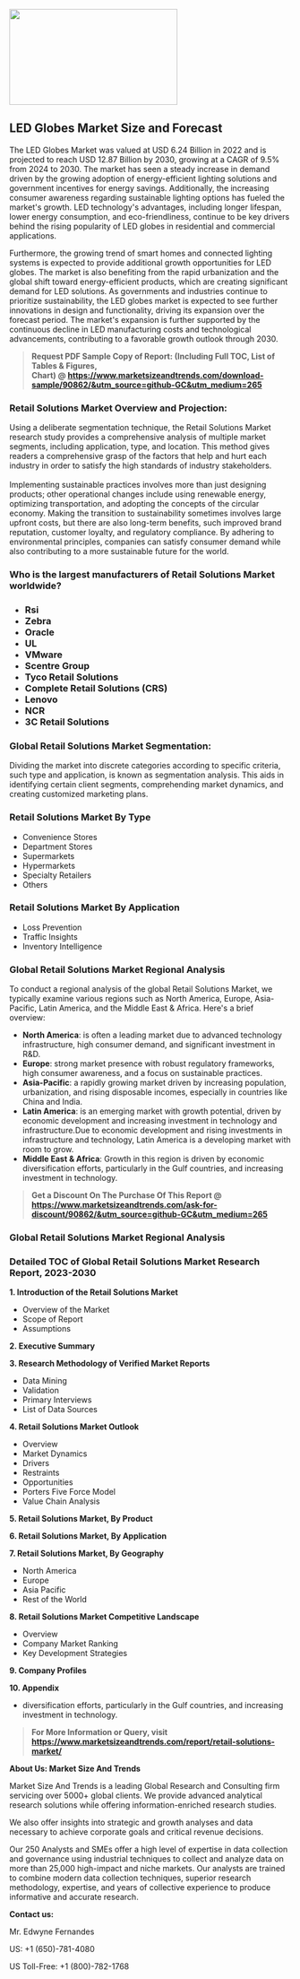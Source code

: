 <p><img class="alignnone size-medium wp-image-20088" src="https://ffe5etoiles.com/wp-content/uploads/2024/12/MST1-300x171.png" alt="" width="300" height="171" /></p><h2>LED Globes Market Size and Forecast</h2><p>The LED Globes Market was valued at USD 6.24 Billion in 2022 and is projected to reach USD 12.87 Billion by 2030, growing at a CAGR of 9.5% from 2024 to 2030. The market has seen a steady increase in demand driven by the growing adoption of energy-efficient lighting solutions and government incentives for energy savings. Additionally, the increasing consumer awareness regarding sustainable lighting options has fueled the market's growth. LED technology's advantages, including longer lifespan, lower energy consumption, and eco-friendliness, continue to be key drivers behind the rising popularity of LED globes in residential and commercial applications.</p><p>Furthermore, the growing trend of smart homes and connected lighting systems is expected to provide additional growth opportunities for LED globes. The market is also benefiting from the rapid urbanization and the global shift toward energy-efficient products, which are creating significant demand for LED solutions. As governments and industries continue to prioritize sustainability, the LED globes market is expected to see further innovations in design and functionality, driving its expansion over the forecast period. The market's expansion is further supported by the continuous decline in LED manufacturing costs and technological advancements, contributing to a favorable growth outlook through 2030.</p></p><blockquote id="" class=""><strong>Request PDF Sample Copy of Report: (Including Full TOC, List of Tables &amp; Figures, Chart)&nbsp;@&nbsp;<strong><a href="https://www.marketsizeandtrends.com/download-sample/90862/&utm_source=github-GC&utm_medium=265" target="_blank">https://www.marketsizeandtrends.com/download-sample/90862/&utm_source=github-GC&utm_medium=265</a></strong></strong></blockquote><h3 id="" class="">Retail Solutions Market&nbsp;Overview and Projection:</h3><p id="" class="">Using a deliberate segmentation technique, the Retail Solutions Market research study provides a comprehensive analysis of multiple market segments, including application, type, and location. This method gives readers a comprehensive grasp of the factors that help and hurt each industry in order to satisfy the high standards of industry stakeholders. <br /> <br />Implementing sustainable practices involves more than just designing products; other operational changes include using renewable energy, optimizing transportation, and adopting the concepts of the circular economy. Making the transition to sustainability sometimes involves large upfront costs, but there are also long-term benefits, such improved brand reputation, customer loyalty, and regulatory compliance. By adhering to environmental principles, companies can satisfy consumer demand while also contributing to a more sustainable future for the world.</p><h3 id="" class="">Who is the largest manufacturers of&nbsp;Retail Solutions Market worldwide?</h3><h3 class=""><p><ul><li>Rsi </li><li> Zebra </li><li> Oracle </li><li> UL </li><li> VMware </li><li> Scentre Group </li><li> Tyco Retail Solutions </li><li> Complete Retail Solutions (CRS) </li><li> Lenovo </li><li> NCR </li><li> 3C Retail Solutions</li></ul></p></h3><h3 id="" class="">Global&nbsp;Retail Solutions Market Segmentation:</h3><p id="" class="">Dividing the market into discrete categories according to specific criteria, such type and application, is known as segmentation analysis. This aids in identifying certain client segments, comprehending market dynamics, and creating customized marketing plans.</p><h3 id="" class="">Retail Solutions Market&nbsp;By Type</h3><p><p><ul><li>Convenience Stores </li><li> Department Stores </li><li> Supermarkets </li><li> Hypermarkets </li><li> Specialty Retailers </li><li> Others</p></li></ul></p></p><h3 id="" class="">Retail Solutions Market&nbsp;By Application</h3><p class=""><p><ul><li>Loss Prevention </li><li> Traffic Insights </li><li> Inventory Intelligence</li></ul></p></p><h3 id="" class="">Global Retail Solutions Market Regional Analysis</h3><p id="" class="">To conduct a regional analysis of the global Retail Solutions Market, we typically examine various regions such as North America, Europe, Asia-Pacific, Latin America, and the Middle East &amp; Africa. Here's a brief overview:</p><ul><li><strong>North America</strong>: is often a leading market due to advanced technology infrastructure, high consumer demand, and significant investment in R&amp;D.</li><li><strong>Europe</strong>: strong market presence with robust regulatory frameworks, high consumer awareness, and a focus on sustainable practices.</li><li><strong>Asia-Pacific</strong>: a rapidly growing market driven by increasing population, urbanization, and rising disposable incomes, especially in countries like China and India.</li><li><strong>Latin America</strong>: is an emerging market with growth potential, driven by economic development and increasing investment in technology and infrastructure.Due to economic development and rising investments in infrastructure and technology, Latin America is a developing market with room to grow.</li><li><strong>Middle East &amp; Africa</strong>: Growth in this region is driven by economic diversification efforts, particularly in the Gulf countries, and increasing investment in technology.</li></ul><blockquote id="" class=""><strong>Get a Discount On The Purchase Of This Report @ <strong><a href="https://www.marketsizeandtrends.com/ask-for-discount/90862/&utm_source=github-GC&utm_medium=265" target="_blank">https://www.marketsizeandtrends.com/ask-for-discount/90862/&utm_source=github-GC&utm_medium=265</a></strong></strong></blockquote><h3 id="" class="">Global Retail Solutions Market Regional Analysis</h3><h3 id="" class="">Detailed TOC of Global Retail Solutions Market Research Report, 2023-2030</h3><p id="" class=""><strong>1. Introduction of the Retail Solutions Market</strong></p><ul><li>Overview of the Market</li><li>Scope of Report</li><li>Assumptions</li></ul><p id="" class=""><strong>2. Executive Summary</strong></p><p id="" class=""><strong>3. Research Methodology of Verified Market Reports</strong></p><ul><li>Data Mining</li><li>Validation</li><li>Primary Interviews</li><li>List of Data Sources</li></ul><p id="" class=""><strong>4. Retail Solutions Market Outlook</strong></p><ul><li>Overview</li><li>Market Dynamics</li><li>Drivers</li><li>Restraints</li><li>Opportunities</li><li>Porters Five Force Model</li><li>Value Chain Analysis</li></ul><p id="" class=""><strong>5. Retail Solutions Market, By Product</strong></p><p id="" class=""><strong>6. Retail Solutions Market, By Application</strong></p><p id="" class=""><strong>7. Retail Solutions Market, By Geography</strong></p><ul><li>North America</li><li>Europe</li><li>Asia Pacific</li><li>Rest of the World</li></ul><p id="" class=""><strong>8. Retail Solutions Market Competitive Landscape</strong></p><ul><li>Overview</li><li>Company Market Ranking</li><li>Key Development Strategies</li></ul><p id="" class=""><strong>9. Company Profiles</strong></p><p id="" class=""><strong>10. Appendix</strong></p><ul><li>diversification efforts, particularly in the Gulf countries, and increasing investment in technology.</li></ul><blockquote id="" class=""><strong>For More Information or Query, visit <strong><strong><a href="https://www.marketsizeandtrends.com/report/retail-solutions-market/" target="_blank">https://www.marketsizeandtrends.com/report/retail-solutions-market/</a></strong></strong></strong></blockquote><p id="" class=""><strong>About Us: Market Size And Trends</strong></p><p id="" class="">Market Size And Trends is a leading Global Research and Consulting firm servicing over 5000+ global clients. We provide advanced analytical research solutions while offering information-enriched research studies.</p><p id="" class="">We also offer insights into strategic and growth analyses and data necessary to achieve corporate goals and critical revenue decisions.</p><p id="" class="">Our 250 Analysts and SMEs offer a high level of expertise in data collection and governance using industrial techniques to collect and analyze data on more than 25,000 high-impact and niche markets. Our analysts are trained to combine modern data collection techniques, superior research methodology, expertise, and years of collective experience to produce informative and accurate research.</p><p id="" class=""><strong>Contact us:</strong></p><p id="" class="">Mr. Edwyne Fernandes</p><p id="" class="">US: +1 (650)-781-4080</p><p id="" class="">US Toll-Free: +1 (800)-782-1768</p>
